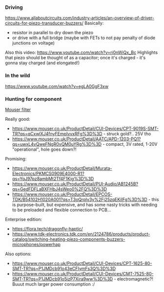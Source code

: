 ### Driving
https://www.allaboutcircuits.com/industry-articles/an-overview-of-driver-circuits-for-piezo-transducer-buzzers/
Basically:
- resistor in parallel to dry down the piezo
- or drive with a full bridge (maybe with FETs to not pay penalty of diode junctions on voltage)

Also this video:
https://www.youtube.com/watch?v=ri0nWiQx_Bc
Highlights that piezo should be thought of as a capacitor; once it's charged - it's gonna stay charged (and elongated!)

### In the wild
https://www.youtube.com/watch?v=egLA0GgF3xw

### Hunting for component
[Mouser filter](https://www.mouser.co.uk/c/electromechanical/audio-devices/piezo-buzzers-audio-indicators/?dimensions=3.2%20mm%20x%203.2%20mm%20x%202%20mm~~9%20mm%20x%205.5%20mm%7C~9%20mm%20x%209%20mm%20x%201.9%20mm~~9%20mm%20x%209%20mm%20x%203%20mm%7C~9.5%20mm%20x%205%20mm~~9.6%20mm%20x%205%20mm%7C~9.6%20mm%20x%209.6%20mm%20x%205%20mm~~9.7%20mm%20x%209.7%20mm%20x%205%20mm%7C~10%20mm%20x%2010%20mm%20x%203.2%20mm~~10%20mm%20x%2010%20mm%20x%203.3%20mm%7C~10%20mm%20x%203.1%20mm~~10.5%20mm%20x%2010.5%20mm%20x%202.5%20mm%7C~10.5%20mm%20x%204%20mm~~12%20mm%20x%200.09%20mm%7C~12%20mm%20x%2012%20mm%20x%203%20mm%7C~12%20mm%20x%203.8%20mm%7C~12.2%20mm%20x%203.5%20mm%7C~12.8%20mm%20x%2012.8%20mm%20x%202.5%20mm%7C~13%20mm%20x%2013%20mm%20x%202.5%20mm~~13%20mm%20x%202.8%20mm%7C~13.8%20mm%20x%204%20mm%7C~14%20mm%20x%2011%20mm%20x%203%20mm%7C~14%20mm%20x%204%20mm~~14%20mm%20x%205%20mm%7C~14.9%20mm%20x%2014.1%20mm%20x%204.7%20mm%7C~15%20mm%20x%202%20mm~~15%20mm%20x%203.9%20mm%7C~16%20mm%20x%201.2%20mm&instock=y&normallystocked=y&rp=electromechanical%2Faudio-devices%2Fpiezo-buzzers-audio-indicators%7C~Dimensions&sort=pricing)

Really good:
- https://www.mouser.co.uk/ProductDetail/CUI-Devices/CPT-9019S-SMT-TR?qs=qCxwlXJ4fnyFEmpIvvxRFg%3D%3D - struck gold?.. 25V tho
- https://www.mouser.co.uk/ProductDetail/AATC/APD-1203-PQ1?qs=uwxL4vQweFNgR0vQM0uYRg%3D%3D - compact, 3V rated, 1-20V "operational", hole goes down?!

Promising:
- https://www.mouser.co.uk/ProductDetail/Murata-Electronics/PKMCS0909E4000-R1?qs=YqJ97pz8ambMt2Tf4F1Kig%3D%3D
- https://www.mouser.co.uk/ProductDetail/PUI-Audio/AB1245B?qs=GedFDFLaBXFHbJ4sWeo0%2FQ%3D%3D
- https://www.mouser.co.uk/ProductDetail/EPCOS-TDK/B54102H1020A001?qs=T3oQrply3y%2Fj25zqEKiIFg%3D%3D - this is purpose-built, but expensive, and has some nasty tricks with needing to be preloaded and flexible connection to PCB...

Enterprise edition:
- https://flora.tech/dragonfly-haptic/
- https://www.tdk-electronics.tdk.com/en/2124786/products/product-catalog/switching-heating-piezo-components-buzzers-microphones/powerhap

Also options:
- https://www.mouser.co.uk/ProductDetail/CUI-Devices/CPT-1625-80-SMT-TR?qs=P1JMDcb91o43eCFIymFs3Q%3D%3D
- https://www.mouser.co.uk/ProductDetail/CUI-Devices/CMT-7525-80-SMT-TR?qs=P1JMDcb91o5izP7Xira9ww%3D%3D - electromagnetic?! Buuut much larger power consumption :/
